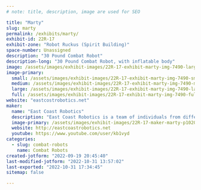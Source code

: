 ```yaml
---
# note: title, description, image are used for SEO

title: "Marty"
slug: marty
permalink: /exhibits/marty/
exhibit-id: 22R-17
exhibit-zone: "Robot Ruckus (Spirit Building)"
space-number: Unassigned
description: "30 Pound Combat Robot"
description-long: "30 Pound Combat Robot, with inflatable body"
image: /assets/images/exhibit-images/22R-17-exhibit-marty-img-7490-large.JPG
image-primary: 
  small: /assets/images/exhibit-images/22R-17-exhibit-marty-img-7490-small.JPG
  medium: /assets/images/exhibit-images/22R-17-exhibit-marty-img-7490-medium.JPG
  large: /assets/images/exhibit-images/22R-17-exhibit-marty-img-7490-large.JPG
  full: /assets/images/exhibit-images/22R-17-exhibit-marty-img-7490-full.JPG
website: "eastcostrobotics.net"
maker: 
  name: "East Coast Robotics"
  description: "East Coast Robotics is a team of individuals from different backgrounds working on cutting edge technology."
  image-primary: /assets/images/exhibit-images/22R-17-maker-marty-p1020478-small-medium.JPG
  website: http://eastcoastrobotics.net
  youtube: https://www.youtube.com/user/kb1vyd
categories: 
  - slug: combat-robots
    name: Combat Robots
created-jotform: "2022-09-19 20:45:40"
last-modified-jotform: "2022-10-31 13:57:02"
last-exported: "2022-10-31 17:34:45"
sitemap: false

---
```

